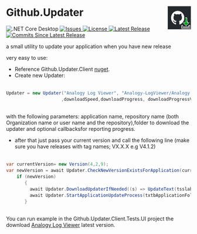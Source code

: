 <h1 align="left">Github.Updater <img src="./Assets/GitHubUpdater.png" align="right" width="63px" height="63px"></h1> 

![.NET Core Desktop](https://github.com/LiorBanai/Github.Updater/workflows/.NET%20Core%20Desktop/badge.svg)
<a href="https://github.com/LiorBanai/Github.Updater/issues">
    <img src="https://img.shields.io/github/issues/LiorBanai/Github.Updater"  alt="Issues"/>
</a>
<a href="https://github.com/LiorBanai/Github.Updater/blob/master/LICENSE">
    <img src="https://img.shields.io/github/license/LiorBanai/Github.Updater"  alt="License"/>
</a>
<a href="https://github.com/LiorBanai/Github.Updater/releases"> 
    <img src="https://img.shields.io/github/v/release/LiorBanai/Github.Updater"  alt="Latest Release"/>
</a> 
 <a href="https://github.com/LiorBanai/Github.Updater/compare/V1.0.4...master">
    <img src="https://img.shields.io/github/commits-since/LiorBanai/Github.Updater/latest"  alt="Commits Since Latest Release"/>
</a>
       
       
a small utility to update your application when you have new release

very easy to use:

- Reference Github.Updater.Client [nuget](https://www.nuget.org/packages/Github.Updater.Client/).
- Create new Updater:
```csharp
 
Updater = new Updater("Analogy Log Viewer", "Analogy-LogViewer/Analogy.LogViewer", updateFolder, "c:\temp"
                     ,downloadSpeed,downloadProgress, downloadProgressValue);
           
```

with the following parameters: application name, repository name (both Organization name or user name and the repository),folder to  download the updater and optional callbacksfor reporting progress.

- after that just pass your current version and call the following line (make sure you have releases with tag names; VX.X.X e.g V4.1.2)

```csharp

var currentVersion= new Version(4,2,9);
var newVersion = await Updater.CheckNewVersionExistsForApplication(currentVersion);
    if (newVersion)
       {
         await Updater.DownloadUpdaterIfNeeded((s) => UpdateText(tsslabel, s));
         await Updater.StartApplicationUpdateProcess(txtbApplicationFolder.Text,"net472.zip");
       }
          
```


You can run example in the Github.Updater.Client.Tests.UI project the download [Analogy Log Viewer](https://github.com/Analogy-LogViewer/Analogy.LogViewer) latest version.
